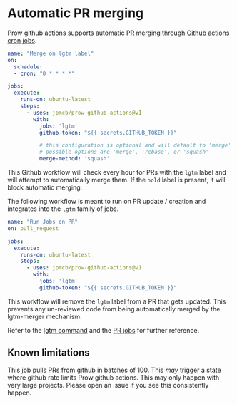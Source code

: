 # Automatic PR merging

Prow github actions supports automatic PR merging through
[Github actions cron jobs](https://docs.github.com/en/actions/reference/workflow-syntax-for-github-actions#onschedule).

```yaml
name: "Merge on lgtm label"
on:
  schedule:
  - cron: "0 * * * *"

jobs:
  execute:
    runs-on: ubuntu-latest
    steps:
      - uses: jpmcb/prow-github-actions@v1
        with:
          jobs: 'lgtm'
          github-token: "${{ secrets.GITHUB_TOKEN }}"

          # this configuration is optional and will default to 'merge'
          # possible options are 'merge', 'rebase', or 'squash'
          merge-method: 'squash'
```
This Github workflow will check every hour
for PRs with the `lgtm` label and will attempt to automatically merge them.
If the `hold` label is present, it will block automatic merging.

The following workflow is meant to run on PR update / creation and integrates into the `lgtm` family of jobs.
```yaml
name: "Run Jobs on PR"
on: pull_request

jobs:
  execute:
    runs-on: ubuntu-latest
    steps:
      - uses: jpmcb/prow-github-actions@v1
        with:
          jobs: 'lgtm'
          github-token: "${{ secrets.GITHUB_TOKEN }}"
```
This workflow will remove the `lgtm` label from a PR that gets updated.
This prevents any un-reviewed code from being automatically merged by the lgtm-merger mechanism.

Refer to the [lgtm command](./commands.md) and the [PR jobs](./pr-jobs.md) for further reference.

## Known limitations
This job pulls PRs from github in batches of 100. This _may_ trigger a state
where github rate limits Prow github actions.
This may only happen with very large projects.
Please open an issue if you see this consistently happen.
